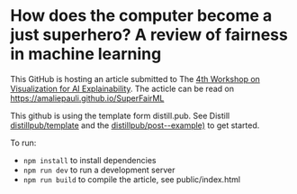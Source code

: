 # How does the computer become a just superhero? A review of fairness in machine learning

This GitHub is hosting an article submitted to The [4th Workshop on Visualization for AI Explainability](https://visxai.io/).
The acticle can be read on  https://amaliepauli.github.io/SuperFairML 

This github is using the template form distill.pub.
See Distill [distillpub/template](https://github.com/distillpub/template) and the [distillpub/post--example)](https://github.com/distillpub/post--example) to get started. 

To run:

- `npm install` to install dependencies
-  `npm run dev` to run a development server 
-  `npm run build` to compile the article, see public/index.html

